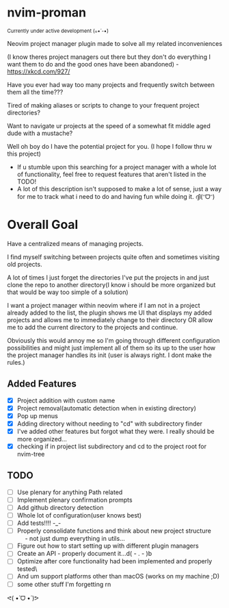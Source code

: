 # nvim-proman
<sub>Currently under active development (๑•́ -•̀)</sub>

Neovim project manager plugin made to solve all my related inconveniences

(I know theres project managers out there but they don't do everything I want them to do and the good ones have been abandoned) - https://xkcd.com/927/

Have you ever had way too many projects and frequently switch between them all the time???

Tired of making aliases or scripts to change to your frequent project directories?

Want to navigate ur projects at the speed of a somewhat fit middle aged dude with a mustache?

Well oh boy do I have the potential project for you. (I hope I follow thru w this project)
- If u stumble upon this searching for a project manager with a whole lot of functionality, feel free to request features that aren't listed in the TODO!
- A lot of this description isn't supposed to make a lot of sense, just a way for me to track what i need to do and having fun while doing it. ദ്ദി(ᵔᗜᵔ)

# Overall Goal
Have a centralized means of managing projects. 

I find myself switching between projects quite often and sometimes visiting old projects.

A lot of times I just forget the directories I've put the projects in and just clone the repo to another directory(I know i should be more organized but that would be way too simple of a solution)

I want a project manager within neovim where if I am not in a project already added to the list, the plugin shows me UI that displays my added projects and allows me to immediately change to their directory OR allow me to add the current directory to the projects and continue.

Obviously this would annoy me so I'm going through different configuration possibilities and might just implement all of them so its up to the user how the project manager handles its init (user is always right. I dont make the rules.)
## Added Features
* [x] Project addition with custom name
* [x] Project removal(automatic detection when in existing directory)
* [x] Pop up menus
* [x] Adding directory without needing to "cd" with subdirectory finder
* [x] I've added other features but forgot what they were. I really should be more organized...
* [x] checking if in project list subdirectory and cd to the project root for nvim-tree

## TODO
* [ ] Use plenary for anything Path related
* [ ] Implement plenary confirmation prompts
* [ ] Add github directory detection
* [ ] Whole lot of configuration(user knows best)
* [ ] Add tests!!!! -_-
* [ ] Properly consolidate functions and think about new project structure\
&emsp; - not just dump everything in utils...
* [ ] Figure out how to start setting up with different plugin managers
* [ ] Create an API - properly document it...d( - . - )b
* [ ] Optimize after core functionality had been implemented and properly tested\
* [ ] And um support platforms other than macOS (works on my machine ;D)
* [ ] some other stuff I'm forgetting rn

ᕙ(  •̀ ᗜ •́  )ᕗ
